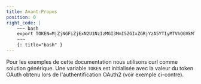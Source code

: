 ```yaml
---
title: Avant-Propos
position: 0
right_code: |
    ~~~ bash
    export TOKEN=MjZjNGFiZjExN2U1NzIzMGI3MmI5ZGIxZGRjYzA5YTIyMTVhOGVkMTk1YzUxYzkxYmI2YmVhYjgyZjNhZmM1NA
    ~~~
    {: title="bash" }
---
```


Pour les exemples de cette documentation nous utilisons curl comme solution générique. Une variable `TOKEN` est initialisée avec la valeur du token OAuth obtenu lors de l'authentification OAuth2 (voir exemple ci-contre).

